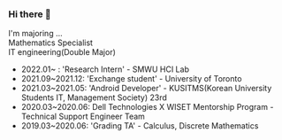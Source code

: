 ### Hi there 👋

I'm majoring ... </br>
Mathematics Specialist </br>
IT engineering(Double Major)
- 2022.01~ : 'Research Intern' - SMWU HCI Lab
- 2021.09~2021.12: 'Exchange student' - University of Toronto
- 2021.03~2021.05: 'Android Developer' - KUSITMS(Korean University Students IT, Management Society) 23rd
- 2020.03~2020.06: Dell Technologies X WISET Mentorship Program - Technical Support Engineer Team
- 2019.03~2020.06: 'Grading TA' - Calculus, Discrete Mathematics
